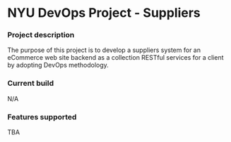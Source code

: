 # NYU DevOps Project - Suppliers

###  Project description 
The purpose of this project is to develop a suppliers system for an eCommerce web site backend as a collection RESTful services for a client by adopting DevOps methodology.  

###  Current build  
N/A

### Features supported
TBA
